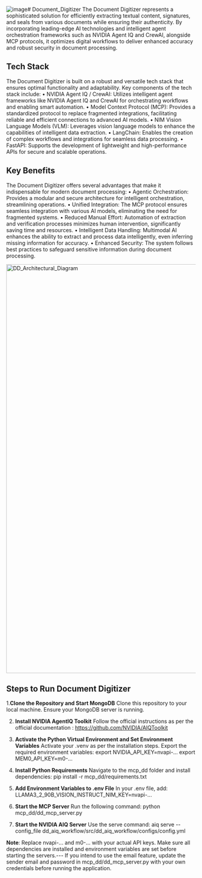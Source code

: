 ![image](https://github.com/user-attachments/assets/a5e7cb72-d57b-470f-95c4-4046f675783c)# Document_Digitizer
The Document Digitizer represents a sophisticated solution for efficiently extracting textual content, signatures, and seals from various documents while ensuring their authenticity. By incorporating leading-edge AI technologies and intelligent agent orchestration frameworks such as NVIDIA Agent IQ and CrewAI, alongside MCP protocols, it optimizes digital workflows to deliver enhanced accuracy and robust security in document processing.
## Tech Stack
The Document Digitizer is built on a robust and versatile tech stack that ensures optimal functionality and adaptability. Key components of the tech stack include:
•	NVIDIA Agent IQ / CrewAI: Utilizes intelligent agent frameworks like NVIDIA Agent IQ and CrewAI for orchestrating workflows and enabling smart automation.
•	Model Context Protocol (MCP): Provides a standardized protocol to replace fragmented integrations, facilitating reliable and efficient connections to advanced AI models.
•	NIM Vision Language Models (VLM): Leverages vision language models to enhance the capabilities of intelligent data extraction.
•	LangChain: Enables the creation of complex workflows and integrations for seamless data processing.
•	FastAPI: Supports the development of lightweight and high-performance APIs for secure and scalable operations.
## Key Benefits
The Document Digitizer offers several advantages that make it indispensable for modern document processing:
•	Agentic Orchestration: Provides a modular and secure architecture for intelligent orchestration, streamlining operations.
•	Unified Integration: The MCP protocol ensures seamless integration with various AI models, eliminating the need for fragmented systems.
•	Reduced Manual Effort: Automation of extraction and verification processes minimizes human intervention, significantly saving time and resources.
•	Intelligent Data Handling: Multimodal AI enhances the ability to extract and process data intelligently, even inferring missing information for accuracy.
•	Enhanced Security: The system follows best practices to safeguard sensitive information during document processing.  

<img width="1085" alt="DD_Architectural_Diagram" src="https://github.com/user-attachments/assets/74457962-a7d9-4661-a95f-210f477262bf" />

## Steps to Run Document Digitizer
1.**Clone the Repository and Start MongoDB**
  Clone this repository to your local machine.
  Ensure your MongoDB server is running.
 
2. **Install NVIDIA AgentIQ Toolkit**
  Follow the official instructions as per the official documentation : https://github.com/NVIDIA/AIQToolkit

3. **Activate the Python Virtual Environment and Set Environment Variables**
   Activate your .venv as per the installation steps.
   Export the required environment variables:
     export NVIDIA_API_KEY=nvapi-...
     export MEM0_API_KEY=m0-...

4. **Install Python Requirements**
  Navigate to the mcp_dd folder and install dependencies:
    pip install -r mcp_dd/requirements.txt

5. **Add Environment Variables to .env File**
   In your .env file, add:
     LLAMA3_2_90B_VISION_INSTRUCT_NIM_KEY=nvapi-...

6. **Start the MCP Server**
   Run the following command: python mcp_dd/dd_mcp_server.py

7. **Start the NVIDIA AIQ Server**
   Use the serve command: aiq serve --config_file dd_aiq_workflow/src/dd_aiq_workflow/configs/config.yml

**Note**:
Replace nvapi-... and m0-... with your actual API keys.
Make sure all dependencies are installed and environment variables are set before starting the servers.---
If you intend to use the email feature, update the sender email and password in mcp_dd/dd_mcp_server.py with your own credentials before running the application.

